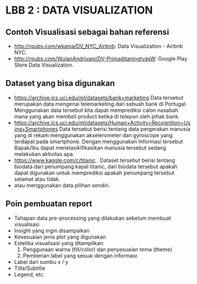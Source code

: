 # LBB 2 : DATA VISUALIZATION

## Contoh Visualisasi sebagai bahan referensi
 - http://rpubs.com/wkania/DV_NYC_Airbnb: Data Visualization - Airbnb NYC.
 - http://rpubs.com/WulanAndriyani/DV-PrimaditaningtyasW: Google Play Store Data Visualization.

## Dataset yang bisa digunakan
  - https://archive.ics.uci.edu/ml/datasets/bank+marketing Data tersebut merupakan data mengenai telemarketing dari sebuah bank di Portugal. Menggunakan data tersebut kita dapat memprediksi calon nasabah mana yang akan membeli product ketika di telepon oleh pihak bank.
  - https://archive.ics.uci.edu/ml/datasets/Human+Activity+Recognition+Using+Smartphones Data tersebut berisi tentang data pergerakan manusia yang di rekam menggunakan akselerometer dan gyroscope yang terdapat pada smartphone. Dengan menggunakan Informasi tersebut Bapak/Ibu dapat menklasikifikasikan manusia tersebut sedang melakukan aktivitas apa.
  - https://www.kaggle.com/c/titanic . Dataset tersebut berisi tentang biodata dari penumpang kapal titanic, dari biodata tersebut apakah dapat digunakan untuk memprediksi apakah penumpang tersebut selamat atau tidak.
  - atau menggunakan data pilihan sendiri.

## Poin pembuatan report
  - Tahapan data pre-processing yang dilakukan sebelum membuat visualisasi
  - Insight yang ingin disampaikan
  - Kesesuaian jenis plot yang digunakan
  - Estetika visualisasi yang ditampilkan:
    1. Penggunaan warna (fill/color) dan penyesuaian tema (theme)
    2. Pemberian label yang sesuai dengan informasi:
  - Label dari sumbu x / y
  - Title/Subtitle
  - Legend, etc.
